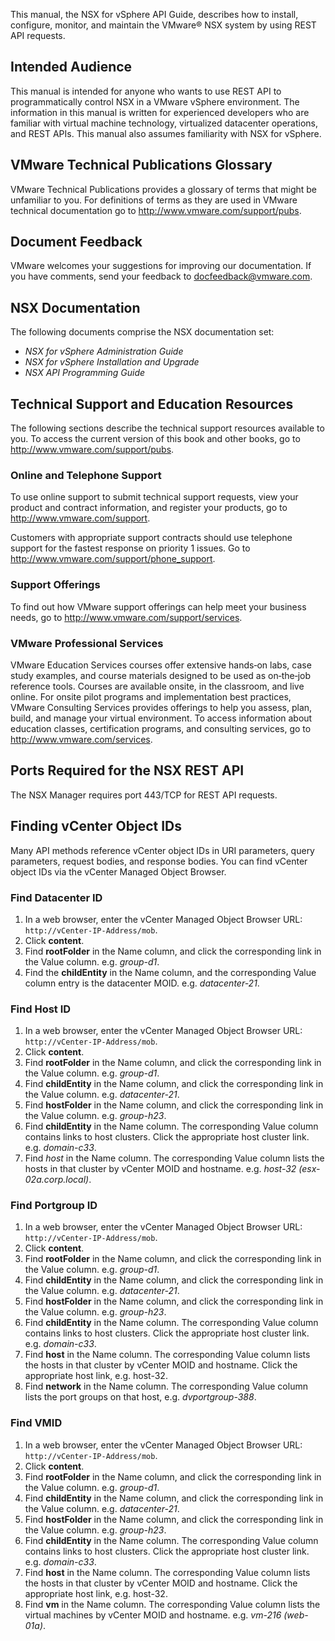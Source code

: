 This manual, the NSX for vSphere API Guide, describes how to install, configure, monitor, and maintain the VMware® NSX system by using REST API requests.

## Intended Audience

This manual is intended for anyone who wants to use REST API to programmatically control NSX in a VMware vSphere environment. The information in this manual is written for experienced developers who are familiar with virtual machine technology, virtualized datacenter operations, and REST APIs. This manual also assumes familiarity with NSX for vSphere.

## VMware Technical Publications Glossary

VMware Technical Publications provides a glossary of terms that might be unfamiliar to you. For definitions of terms as they are used in VMware technical documentation go to http://www.vmware.com/support/pubs.

## Document Feedback

VMware welcomes your suggestions for improving our documentation. If you have comments, send your feedback to docfeedback@vmware.com.

## NSX Documentation

The following documents comprise the NSX documentation set:

- *NSX for vSphere Administration Guide*
- *NSX for vSphere Installation and Upgrade*
- *NSX API Programming Guide*

## Technical Support and Education Resources

The following sections describe the technical support resources available to you. To access the current version of this book and other books, go to http://www.vmware.com/support/pubs.

### Online and Telephone Support

To use online support to submit technical support requests, view your product and contract information, and register your products, go to http://www.vmware.com/support.

Customers with appropriate support contracts should use telephone support for the fastest response on priority 1 issues. Go to http://www.vmware.com/support/phone_support.

### Support Offerings

To find out how VMware support offerings can help meet your business needs, go to http://www.vmware.com/support/services.

### VMware Professional Services

VMware Education Services courses offer extensive hands‐on labs, case study examples, and course materials designed to be used as on‐the‐job reference tools. Courses are available onsite, in the classroom, and live online. For onsite pilot programs and implementation best practices, VMware Consulting Services provides offerings to help you assess, plan, build, and manage your virtual environment. To access information about education classes, certification programs, and consulting services, go to
http://www.vmware.com/services.

## Ports Required for the NSX REST API

The NSX Manager requires port 443/TCP for REST API requests.

## Finding vCenter Object IDs

Many API methods reference vCenter object IDs in URI parameters, query
parameters, request bodies, and response bodies. You can find vCenter object
IDs via the vCenter Managed Object Browser.

### Find Datacenter ID

1. In a web browser, enter the vCenter Managed Object Browser URL:
   `http://vCenter-IP-Address/mob`.
2. Click **content**.
3. Find **rootFolder** in the Name column, and click the corresponding link in
   the Value column. e.g. *group-d1*.
4. Find the **childEntity** in the Name column, and the corresponding
  Value column entry is the datacenter MOID. e.g. *datacenter-21*.

### Find Host ID

1. In a web browser, enter the vCenter Managed Object Browser URL:
   `http://vCenter-IP-Address/mob`.
2. Click **content**.
3. Find **rootFolder** in the Name column, and click the corresponding link in
   the Value column. e.g. *group-d1*.
4. Find **childEntity** in the Name column, and click the corresponding
   link in the Value column. e.g. *datacenter-21*.
4. Find **hostFolder** in the Name column, and click the corresponding
   link in the Value column. e.g. *group-h23*.
4. Find **childEntity** in the Name column. The corresponding Value column
   contains links to host clusters. Click the appropriate host cluster link.
   e.g. *domain-c33*.
4. Find *host* in the Name column. The corresponding Value column
   lists the hosts in that cluster by vCenter MOID and hostname. e.g.
   *host-32 (esx-02a.corp.local)*.

### Find Portgroup ID

1. In a web browser, enter the vCenter Managed Object Browser URL:
   `http://vCenter-IP-Address/mob`.
2. Click **content**.
3. Find **rootFolder** in the Name column, and click the corresponding link in
   the Value column. e.g. *group-d1*.
4. Find **childEntity** in the Name column, and click the corresponding
   link in the Value column. e.g. *datacenter-21*.
4. Find **hostFolder** in the Name column, and click the corresponding
   link in the Value column. e.g. *group-h23*.
4. Find **childEntity** in the Name column. The corresponding Value column
   contains links to host clusters. Click the appropriate host cluster link.
   e.g. *domain-c33*.
4. Find **host** in the Name column. The corresponding Value column lists the
   hosts in that cluster by vCenter MOID and hostname. Click the appropriate
   host link, e.g. host-32. 
5. Find **network** in the Name column. The corresponding Value column lists
   the port groups on that host, e.g. *dvportgroup-388*. 

### Find VMID

1. In a web browser, enter the vCenter Managed Object Browser URL:
   `http://vCenter-IP-Address/mob`.
2. Click **content**.
3. Find **rootFolder** in the Name column, and click the corresponding link in
   the Value column. e.g. *group-d1*.
4. Find **childEntity** in the Name column, and click the corresponding
   link in the Value column. e.g. *datacenter-21*.
4. Find **hostFolder** in the Name column, and click the corresponding
   link in the Value column. e.g. *group-h23*.
4. Find **childEntity** in the Name column. The corresponding Value column
   contains links to host clusters. Click the appropriate host cluster link.
   e.g. *domain-c33*.
4. Find **host** in the Name column. The corresponding Value column lists the
   hosts in that cluster by vCenter MOID and hostname. Click the appropriate
   host link, e.g. host-32. 
5. Find **vm** in the Name column. The corresponding Value column lists the
   virtual machines by vCenter MOID and hostname. e.g. *vm-216 (web-01a)*.
